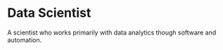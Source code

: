 # Data Scientist

A scientist who works primarily with data analytics though software and
automation.

